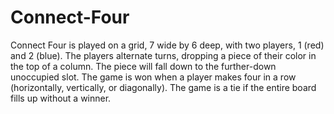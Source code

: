 # Connect-Four
Connect Four is played on a grid, 7 wide by 6 deep, with two players, 1 (red) and 2 (blue). The players alternate turns, dropping a piece of their color in the top of a column. The piece will fall down to the further-down unoccupied slot.
The game is won when a player makes four in a row (horizontally, vertically, or diagonally). The game is a tie if the entire board fills up without a winner.
